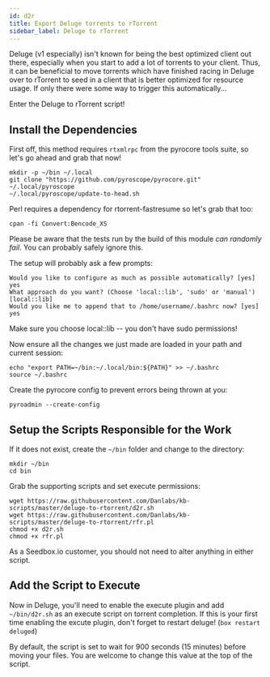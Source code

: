 ```yaml
---
id: d2r
title: Export Deluge torrents to rTorrent
sidebar_label: Deluge to rTorrent
---
```


Deluge (v1 especially) isn't known for being the best optimized client out there, especially when you start to add a lot of torrents to your client. Thus, it can be beneficial to move torrents which have finished racing in Deluge over to rTorrent to seed in a client that is better optimized for resource usage. If only there were some way to trigger this automatically...

Enter the Deluge to rTorrent script!

## Install the Dependencies

First off, this method requires `rtxmlrpc` from the pyrocore tools suite, so let's go ahead and grab that now!

```
mkdir -p ~/bin ~/.local
git clone "https://github.com/pyroscope/pyrocore.git" ~/.local/pyroscope
~/.local/pyroscope/update-to-head.sh
```

Perl requires a dependency for rtorrent-fastresume so let's grab that too:

```
cpan -fi Convert:Bencode_XS

```

Please be aware that the tests run by the build of this module _can randomly fail_. You can probably safely ignore this.

The setup will probably ask a few prompts:

```
Would you like to configure as much as possible automatically? [yes] yes
What approach do you want? (Choose 'local::lib', 'sudo' or 'manual')
[local::lib]
Would you like me to append that to /home/username/.bashrc now? [yes] yes
```

Make sure you choose local::lib -- you don't have sudo permissions!

Now ensure all the changes we just made are loaded in your path and current session:

```
echo "export PATH=~/bin:~/.local/bin:${PATH}" >> ~/.bashrc
source ~/.bashrc
```

Create the pyrocore config to prevent errors being thrown at you:

```
pyroadmin --create-config
```

## Setup the Scripts Responsible for the Work

If it does not exist, create the `~/bin` folder and change to the directory:

```
mkdir ~/bin
cd bin
```

Grab the supporting scripts and set execute permissions:

```
wget https://raw.githubusercontent.com/Danlabs/kb-scripts/master/deluge-to-rtorrent/d2r.sh
wget https://raw.githubusercontent.com/Danlabs/kb-scripts/master/deluge-to-rtorrent/rfr.pl
chmod +x d2r.sh
chmod +x rfr.pl
```

As a Seedbox.io customer, you should not need to alter anything in either script.

## Add the Script to Execute

Now in Deluge, you'll need to enable the execute plugin and add `~/bin/d2r.sh` as an execute script on torrent completion. If this is your first time enabling the excute plugin, don't forget to restart deluge! (`box restart deluged`)

By default, the script is set to wait for 900 seconds (15 minutes) before moving your files. You are welcome to change this value at the top of the script.
